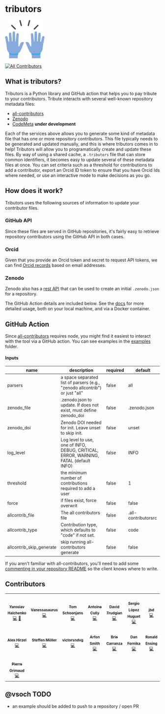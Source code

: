 # tributors

![docs/assets/img/logo.png](docs/assets/img/logo.png)

<!-- ALL-CONTRIBUTORS-BADGE:START - Do not remove or modify this section -->
[![All Contributors](https://img.shields.io/badge/all_contributors-15-orange.svg?style=flat-square)](#contributors-)
<!-- ALL-CONTRIBUTORS-BADGE:END -->

## What is tributors?

Tributors is a Python library and GitHub action that helps you to pay tribute to your
contributors. Tribute interacts with several well-known repository metadata files:

 - [all-contributors](https://github.com/all-contributors)
 - [Zenodo](https://zenodo.org)
 - [CodeMeta](https://codemeta.github.io/) **under development**

Each of the services above allows you to generate some kind of metadata file
that has one or more repository contributors. This file typically needs to be
generated and updated manually, and this is where tributors comes in to help!
Tributors will allow you to programatically create and update these files.
By way of using a shared cache, a `.tributors` file that can store common
identifiers, it becomes easy to update several of these metadata files at once.
You can set criteria such as a threshold for contributions to add a contributor,
export an Orcid ID token to ensure that you have Orcid Ids where needed,
or use an interactive mode to make decisions as you go.

## How does it work?

Tributors uses the following sources of information to update your contributor
files.

### GitHub API

Since these files are served in GitHub repositories, it's fairly easy to
retrieve repository contributors using the GitHub API in both cases.

### Orcid

Given that you provide an Orcid token and secret to request API tokens, we can find [Orcid records](https://members.orcid.org/api/tutorial/read-orcid-records) based on email addresses.

### Zenodo

Zenodo also has a [rest API](https://developers.zenodo.org/) that can be used to create an initial `.zenodo.json` for a repository. 

The GitHub Action details are included below. See the [docs](docs) for more detailed
usage, both on your local machine, and via a Docker container.

## GitHub Action

Since [all-contributors](https://github.com/all-contributors) requires node,
you might find it easiest to interact with the tool via a GitHub action.
You can see examples in the [examples](examples) folder.

#### Inputs

| name | description | required | default |
|------|-------------|----------|---------|
| parsers | a space separated list of parsers (e.g., "zenodo allcontrib") or just "all" | false | all | 
| zenodo_file | .zenodo.json to update. If does not exist, must define zenodo_doi | false | .zenodo.json | 
| zenodo_doi | Zenodo DOI needed for init. Leave unset to skip init. | false | unset | 
| log_level | Log level to use, one of INFO, DEBUG, CRITICAL, ERROR, WARNING, FATAL (default INFO) | false | INFO | 
| threshold | the minimum number of contributions required to add a user | false | 1 | 
| force | if files exist, force overwrit | false | false |
| allcontrib_file |The all contributors file | false | .all-contributorsrc |
| allcontrib_type |Contribution type, which defaults to "code" if not set. | false | code |
| allcontrib_skip_generate | skip running all-contributors generate | false | false |

If you aren't familiar with all-contributors, you'll need to add some
[commenting in your repository README](https://allcontributors.org/docs/en/cli/usage)
so the client knows where to write.

## Contributors

<!-- ALL-CONTRIBUTORS-LIST:START - Do not remove or modify this section -->
<!-- prettier-ignore-start -->
<!-- markdownlint-disable -->
<table>
  <tr>
    <td align="center"><a href="www.onerussian.com"><img src="https://avatars3.githubusercontent.com/u/39889?v=4?s=100" width="100px;" alt=""/><br /><sub><b>Yaroslav Halchenko</b></sub></a><br /><a href="https://github.com/con/tributors/commits?author=yarikoptic" title="Code">💻</a> <a href="https://github.com/con/tributors/commits?author=yarikoptic" title="Documentation">📖</a></td>
    <td align="center"><a href="https://vsoch.github.io"><img src="https://avatars0.githubusercontent.com/u/814322?v=4?s=100" width="100px;" alt=""/><br /><sub><b>Vanessasaurus</b></sub></a><br /><a href="https://github.com/con/tributors/commits?author=vsoch" title="Code">💻</a></td>
    <td align="center"><a href="tschoonj.github.io"><img src="?s=100" width="100px;" alt=""/><br /><sub><b>Tom Schoonjans</b></sub></a><br /><a href="https://github.com/con/tributors/commits?author=tschoonj" title="Code">💻</a></td>
    <td align="center"><a href="antoinecully.com"><img src="?s=100" width="100px;" alt=""/><br /><sub><b>Antoine Cully</b></sub></a><br /><a href="https://github.com/con/tributors/commits?author=Aneoshun" title="Code">💻</a></td>
    <td align="center"><a href="https://dctrud.sdf.org"><img src="?s=100" width="100px;" alt=""/><br /><sub><b>David Trudgian</b></sub></a><br /><a href="https://github.com/con/tributors/commits?author=dctrud" title="Code">💻</a></td>
    <td align="center"><img src="?s=100" width="100px;" alt=""/><br /><sub><b>Sergio López Huguet</b></sub><br /><a href="https://github.com/con/tributors/commits?author=serlophug" title="Code">💻</a></td>
    <td align="center"><img src="?s=100" width="100px;" alt=""/><br /><sub><b>jbd</b></sub><br /><a href="https://github.com/con/tributors/commits?author=jbd" title="Code">💻</a></td>
  </tr>
  <tr>
    <td align="center"><a href="http://alex.hirzel.us/"><img src="?s=100" width="100px;" alt=""/><br /><sub><b>Alex Hirzel</b></sub></a><br /><a href="https://github.com/con/tributors/commits?author=alhirzel" title="Code">💻</a></td>
    <td align="center"><a href="http://tangiblecomputationalbiology.blogspot.com"><img src="?s=100" width="100px;" alt=""/><br /><sub><b>Steffen Möller</b></sub></a><br /><a href="https://github.com/con/tributors/commits?author=smoe" title="Code">💻</a></td>
    <td align="center"><a href="http://sourceforge.net/u/victorsndvg/profile/"><img src="?s=100" width="100px;" alt=""/><br /><sub><b>victorsndvg</b></sub></a><br /><a href="https://github.com/con/tributors/commits?author=victorsndvg" title="Code">💻</a></td>
    <td align="center"><a href="arfon.org"><img src="?s=100" width="100px;" alt=""/><br /><sub><b>Arfon Smith</b></sub></a><br /><a href="https://github.com/con/tributors/commits?author=arfon" title="Code">💻</a></td>
    <td align="center"><a href="https://ransomwareroundup.com"><img src="?s=100" width="100px;" alt=""/><br /><sub><b>Brie Carranza</b></sub></a><br /><a href="https://github.com/con/tributors/commits?author=bbbbbrie" title="Code">💻</a></td>
    <td align="center"><a href="https://orcid.org/0000-0002-6178-3585"><img src="?s=100" width="100px;" alt=""/><br /><sub><b>Dan Fornika</b></sub></a><br /><a href="https://github.com/con/tributors/commits?author=dfornika" title="Code">💻</a></td>
    <td align="center"><img src="?s=100" width="100px;" alt=""/><br /><sub><b>Ronald Ensing</b></sub><br /><a href="https://github.com/con/tributors/commits?author=RonaldEnsing" title="Code">💻</a></td>
  </tr>
  <tr>
    <td align="center"><a href="https://github.com/pgrimaud"><img src="https://avatars1.githubusercontent.com/u/1866496?v=4?s=100" width="100px;" alt=""/><br /><sub><b>Pierre Grimaud</b></sub></a><br /><a href="https://github.com/con/tributors/commits?author=pgrimaud" title="Code">💻</a></td>
  </tr>
</table>

<!-- markdownlint-enable -->
<!-- prettier-ignore-end -->
<!-- ALL-CONTRIBUTORS-LIST:END -->


## @vsoch TODO

 - an example should be added to push to a repository / open PR
